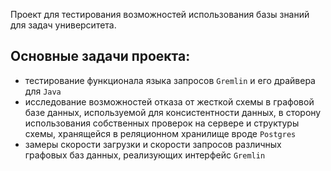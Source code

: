 Проект для тестирования возможностей использования базы знаний для задач университета.

## Основные задачи проекта:
- тестирование функционала языка запросов `Gremlin` и его драйвера для `Java`
- исследование возможностей отказа от жесткой схемы в графовой базе данных, используемой для консистентности данных, в сторону использования собственных проверок на сервере и структуры схемы, хранящейся в реляционном хранилище вроде `Postgres`  
- замеры скорости загрузки и скорости запросов различных графовых баз данных, реализующих интерфейс `Gremlin`

